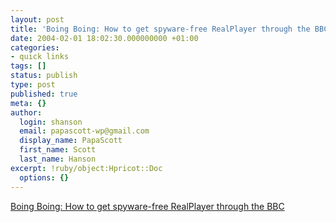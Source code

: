 ```yaml
---
layout: post
title: 'Boing Boing: How to get spyware-free RealPlayer through the BBC'
date: 2004-02-01 18:02:30.000000000 +01:00
categories:
- quick links
tags: []
status: publish
type: post
published: true
meta: {}
author:
  login: shanson
  email: papascott-wp@gmail.com
  display_name: PapaScott
  first_name: Scott
  last_name: Hanson
excerpt: !ruby/object:Hpricot::Doc
  options: {}
---
```

<p><a title="expiry-free, spyware-free and nuicance-free" href="http://boingboing.net/2004_02_01_archive.html#107565322512239056">Boing Boing: How to get spyware-free RealPlayer through the BBC</a></p>
